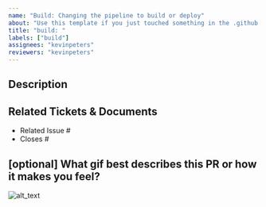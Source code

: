 ```yaml
---
name: "Build: Changing the pipeline to build or deploy"
about: "Use this template if you just touched something in the .github directory or within the change or build process."
title: "build: "
labels: ["build"]
assignees: "kevinpeters"
reviewers: "kevinpeters"
---
```


<!--
     For Work In Progress Pull Requests, please use the Draft PR feature,
     see https://github.blog/2019-02-14-introducing-draft-pull-requests/ for further details.

     For a timely review/response, please avoid force-pushing additional
     commits if your PR already received reviews or comments.

     Before submitting a Pull Request, please ensure you've done the following:
     - 📖 Read the email-octopus-md Contributing Guide: https://github.com/kartoffelkraft/email-octopus-ts/blob/main/.github/CONTRIBUTING.md
     - 👷‍♀️ Create small PRs. In most cases this will be possible.
     - ✅ Provide tests for your changes.
     - 📝 Use descriptive commit messages.
     - 📗 Update any related documentation and include any relevant screenshots.

     NOTE: Pull Requests from forked repositories will need to be reviewed by
     a email-octopus-ts member before any CI builds will run.
-->

## Description

<!--
Add a description describing what this PR does, why it is needed and any context
required to understand how it works.
-->

## Related Tickets & Documents

<!--
For pull requests that relate or close an issue, please include them
below.  We like to follow [Github's guidance on linking issues to pull requests](https://docs.github.com/en/issues/tracking-your-work-with-issues/linking-a-pull-request-to-an-issue).

For example having the text: "closes #1234" would connect the current pull
request to issue 1234.  And when we merge the pull request, Github will
automatically close the issue.
-->

- Related Issue #
- Closes #

## [optional] What gif best describes this PR or how it makes you feel?

![alt_text](gif_link)
